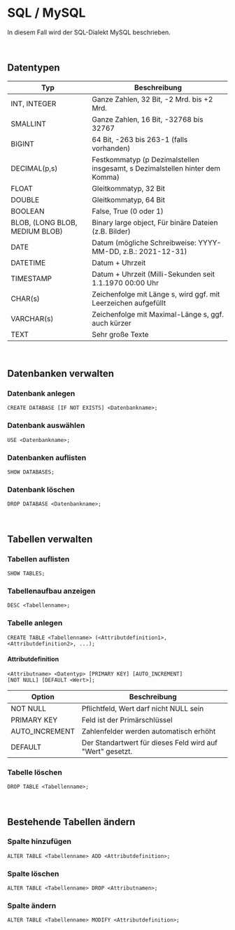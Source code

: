 # SQL / MySQL
In diesem Fall wird der SQL-Dialekt MySQL beschrieben.

<br>

## Datentypen

|Typ|Beschreibung|
|---|------------|
|INT, INTEGER|Ganze Zahlen, 32 Bit, -2 Mrd. bis +2 Mrd.|
|SMALLINT|Ganze Zahlen, 16 Bit, -32768 bis 32767|
|BIGINT|64 Bit, -263 bis 263-1 (falls vorhanden)|
|DECIMAL(p,s)|Festkommatyp (p Dezimalstellen insgesamt, s Dezimalstellen hinter dem Komma)|
|FLOAT|Gleitkommatyp, 32 Bit|
|DOUBLE|Gleitkommatyp, 64 Bit|
|BOOLEAN|False, True (0 oder 1)|
|BLOB, (LONG BLOB, MEDIUM BLOB)|Binary large object, Für binäre Dateien (z.B. Bilder)|
|DATE|Datum (mögliche Schreibweise: YYYY-MM-DD, z.B.: 2021-12-31)|
|DATETIME|Datum + Uhrzeit|
|TIMESTAMP|Datum + Uhrzeit (Milli-Sekunden seit 1.1.1970 00:00 Uhr|
|CHAR(s)|Zeichenfolge mit Länge s, wird ggf. mit Leerzeichen aufgefüllt|
|VARCHAR(s)|Zeichenfolge mit Maximal-Länge s, ggf. auch kürzer|
|TEXT|Sehr große Texte|

<br>

## Datenbanken verwalten
### Datenbank anlegen
    CREATE DATABASE [IF NOT EXISTS] <Datenbankname>;

### Datenbank auswählen
    USE <Datenbankname>;

### Datenbanken auflisten
    SHOW DATABASES;

### Datenbank löschen
    DROP DATABASE <Datenbankname>;

<br>

## Tabellen verwalten
### Tabellen auflisten
    SHOW TABLES;

### Tabellenaufbau anzeigen
    DESC <Tabellenname>;

### Tabelle anlegen
    CREATE TABLE <Tabellenname> (<Attributdefinition1>, <Attributdefinition2>, ...);

#### Attributdefinition
    <Attributname> <Datentyp> [PRIMARY KEY] [AUTO_INCREMENT] 
	[NOT NULL] [DEFAULT <Wert>];

|Option|Beschreibung|
|------|------------|
|NOT NULL|Pflichtfeld, Wert darf nicht NULL sein|
|PRIMARY KEY|Feld ist der Primärschlüssel|
|AUTO_INCREMENT|Zahlenfelder werden automatisch erhöht|
|DEFAULT|Der Standartwert für dieses Feld wird auf "Wert" gesetzt.|

### Tabelle löschen
    DROP TABLE <Tabellenname>;

<br>

## Bestehende Tabellen ändern
### Spalte hinzufügen
    ALTER TABLE <Tabellenname> ADD <Attributdefinition>;

### Spalte löschen
    ALTER TABLE <Tabellenname> DROP <Attributnamen>;

### Spalte ändern
    ALTER TABLE <Tabellenname> MODIFY <Attributdefinition>;